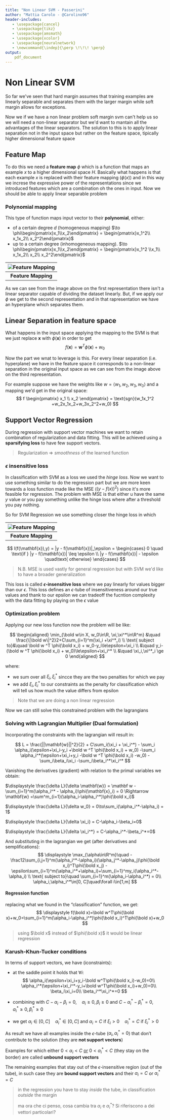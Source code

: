 ```yaml
---
title: "Non Linear SVM - Passerini"
author: "Mattia Carolo - @Carolino96"
header-includes:
   - \usepackage{cancel}
   - \usepackage{tikz}
   - \usepackage{amsmath}
   - \usepackage{xcolor}
   - \usepackage{neuralnetwork}
   - \newcommand{\indep}{\perp \!\!\! \perp}
output:
    pdf_document
---
```


# Non Linear SVM
So far we've seen that hard margin assumes that training examples are linearly separable and separates them with the larger margin while soft margin allows for exceptions.

Now we if we have a non linear problem soft margin svm can't help us so we will need a non-linear separator but we'd want to mantain all the advantages of the linear separators. The solution to this is to apply linear separation not in the input space but rather on the feature space, tipically higher dimensional feature space

## Feature Map

To do this we need a **feature map** $\phi$ which is a function that maps an example $x$ to a higher dimensional space $H$. Basically what happens is that each example $x$ is replaced with their feature mapping $(\phi(x)$) and in this way we increse the expressive power of the representations since we introduced features which are a combination oh the ones in input. Now we should be able to apply linear separable problem

### Polynomial mapping

This type of function maps input vector to their **polynomial**, either:

- of a certain degree $d$ (homogeneous mapping) $\to \phi\begin{pmatrix}x_1\\x_2\end{pmatrix} = \begin{pmatrix}x_1^2\\ x_1x_2\\ x_2^2\end{pmatrix}$
- up to a certain degree (inhomogeneous mapping). $\to \phi\begin{pmatrix}x_1\\x_2\end{pmatrix} =  \begin{pmatrix}x_1^2 \\x_1\\ x_1x_2\\ x_2\\ x_2^2\end{pmatrix}$ 

|![Feature Mapping](../img/nolinSVM.png "Feature Mapping")|
|:--:|
|**Feature Mapping**|

As we can see from the image above on the first representation there isn't a linear separator capable of dividing the dataset linearly. But, if we apply our $\phi$ we get to the second representation and in that rapresentation we have an hyperplane which separates them.

## Linear Separation in feature space

What happens in the input space applying the mapping to the SVM is that we just replace $\mathbf{x}$ with $\phi(\mathbf{x})$ in order to get
$$
f(\mathbf x) = \mathbf{w}^T\phi(\mathbf{x}) + w_0
$$

Now the part we wnat to leverage is this. For every linear separation (i.e. hyperplane) we have in the feature space it corresponds to a non-linear separation in the original input space as we can see from the image above on the third representation. 

For example suppose we have the weights like $w = \langle w_1,w_2,w_3,w_0\rangle$ and a mapping we'd get in the original space:
$$
f \begin{pmatrix}
    x_1
    \\
    x_2
\end{pmatrix}
= \text{sgn}(w_1x_1^2 +w_2x_1x_2+w_3x_2^2+w_0)
$$

## Support Vector Regression

During regression with support vector machines we want to retain combination of regularization and data fitting. This will be achieved using a **sparsifying loss** to have few support vectors.

> Regularization $\Rightarrow$ *smoothness* of the learned function

### $\epsilon$ insensitive loss

In classification with SVM as a loss we used the *hinge loss*. Now we want to use something similar to do the regression part but we are more keen towards a loss function made like the MSE ($(y-f(x))^2$) since it's more feasible for regression. The problem with MSE is that either u have the same $y$ value or you pay something unlike the hinge loss where after a threshold you pay nothing.

So for SVM Regression we use something closer the hinge loss in which 

|![Feature Mapping](../img/epsilon_insensitive.png "Feature Mapping")|
|:--:|
|**Feature Mapping**|

$$
l(f(\mathbf{x}),y) = |y - f(\mathbf{x})|_\epsilon =
\begin{cases}
0 \quad \text{if } |y - f(\mathbf{x})| \leq \epsilon
\\
|y - f(\mathbf{x})| - \epsilon \quad\text{ otherwise}
\end{cases}
$$

> N.B. MSE is used vastly for general regression but with SVM we'd like to have a broader generalization

This loss is called **$\epsilon$-insensitive loss** where we pay linearly for values bigger than our $\epsilon$. This loss defines an $\epsilon$-tube of insensitiveness around our true values and thank to our epsilon we can tradeoff the fucntion complexity with the data fitting by playing on the $\epsilon$ value

### Optimization problem

Applying our new loss function now the problem will be like:

$$
\begin{aligned}
    \min_{\bold w\in X, w_0\in\R, \xi,\xi^*\in\R^m} &\quad
	\frac{\|\bold w\|^2}2+C\sum_{i=1}^m(\xi_i +\xi^*_i)
\\
\text{ subject to}&\quad \bold w ^T \phi(\bold x_i) + w_0-y_i\le\epsilon+\xi_i
\\
	&\quad y_i-(\bold w ^T \phi(\bold x_i) + w_0)\le\epsilon+\xi_i^*
    \\
	&\quad \xi_i,\xi^*_i \ge 0
\end{aligned}
$$

where:

- we sum over all $\xi_i,\xi^*_i$ sincce they are the two penalties for which we pay
- we add $\xi_i,\xi^*_i$ to our constraints as the penalty for classification which will tell us how much the value differs from epsilon

> Note that we are doing a non linear regression

Now we can still solve this constrained problem with the lagrangians

### Solving with Lagrangian Multiplier (Dual formulation)

Incorporating the constraints with the lagrangian will result in:

$$
L = \frac{||\mathbf{w}||^2}{2} + C\sum_i(\xi_i + \xi_i^*) - \sum_i \alpha_i(\epsilon+\xi_i-y_i +\bold w ^T \phi(\bold x_i) + w_0) -\sum_i \alpha_i^*(\epsilon+\xi_i+y_i -\bold w ^T \phi(\bold x_i) -w_0) -\sum_i\beta_i\xi_i -\sum_i\beta_i^*\xi_i^*
$$

Vanishing the derivatives (gradient) with relation to the primal variables we obtain:

$\displaystyle \frac{\delta L}{\delta \mathbf{w}} = \mathbf w -\sum_{i=1}^m(\alpha_i^* - \alpha_i)\phi(\mathbf{x}_i) = 0 \Rightarrow \mathbf{w} =\sum^m_{i=1}(\alpha_i-\alpha_i^*)\phi(\bold x_i)$ 

$\displaystyle \frac{\delta L}{\delta w_0} = 0\to\sum_i(\alpha_i^*-\alpha_i) = 1$

$\displaystyle \frac{\delta L}{\delta \xi_i} = C-\alpha_i-\beta_i=0$

$\displaystyle \frac{\delta L}{\delta \xi_i^*} = C-\alpha_i^*-\beta_i^*=0$

And substituting in the lagrangian we get (after derivatives and semplifications):
$$
\displaystyle \max_{\alpha\in\R^m}\quad 
-\frac12\sum_{i,j=1}^m(\alpha_i^*-\alpha_i)(\alpha_j^*-\alpha_j)\phi(\bold x_i)^T\phi(\bold x_j)
-\epsilon\sum_{i=1}^m(\alpha_i^*+\alpha_i)+\sum_{i=1}^my_i(\alpha_i^*-\alpha_i)
\\
\text{ subject to}\quad 
\sum_{i=1}^m(\alpha_i-\alpha_i^*) = 0\\
\alpha_i,\alpha_i^*\in[0, C]\quad\forall i\in[1,m]
$$

#### Regression function

replacing what we found in the “classification” function, we get: 
$$
\displaystyle
f(\bold x)=\bold w^T\phi(\bold x)+w_0=\sum_{i=1}^m(\alpha_i-\alpha_i^*)\phi(\bold x_i)^T\phi(\bold x)+w_0
$$

> using $\bold x$ instead of $\phi(\bold x)$ it would be linear regression

### Karush-Khun-Tucker conditions 

In terms of support vectors, we have (iconstraints):

- at the saddle point it holds that $\forall i$:
  $$
  \alpha_i(\epsilon+\xi_i+y_i-\bold w^T\phi(\bold x_i)-w_0)=0\\
  \alpha_i^*(\epsilon+\xi_i^*-y_i+\bold w^T\phi(\bold x_i)+w_0)=0\\
  \beta_i\xi_i=0\\
  \beta_i^*\xi_i^*=0
  $$
  
- combining with $C-\alpha_i-\beta_i=0,\quad\alpha_i\ge0,\beta_i\ge0$ and $C-\alpha_i^*-\beta_i^*=0,\quad\alpha_i^*\ge0,\beta_i^*\ge0$

- we get $\alpha_i\in[0, C]\quad\alpha_i^*\in[0, C]$ and $\alpha_i = C\text{ if }\xi_i>0\quad\alpha_i^* = C\text{ if }\xi_i^*>0$

As result we have all examples inside the $\epsilon$-tube ($\alpha_i,\alpha_i^* = 0$) that don’t contribute to the solution (they are **not support vectors**)

Examples for which either $0<\alpha_i<C$ <u>or</u> $0<\alpha_i^* < C$ (they stay on the border) are called **unbound support vectors**

The remaining examples that stay out of the $\epsilon$-insensitive region (out of the tube), in such case they are **bound support vectors** and their $\alpha_i=C$ or $\alpha_i^*=C$

> in the regression you have to stay _inside_ the tube, in classification _outside_ the margin
>
> ma ora che ci penso, cosa cambia tra $\alpha_i$ e $\alpha_i^*$? Si riferiscono a dei vettori particolari?